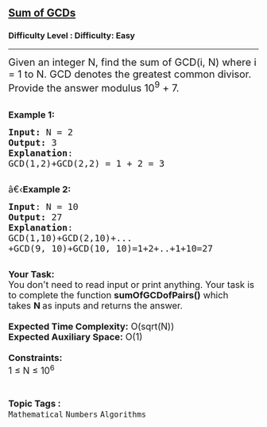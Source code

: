 <h2><a href="https://www.geeksforgeeks.org/problems/sum-of-gcds1050/1?page=1&status=attempted&sortBy=accuracy">Sum of GCDs</a></h2><h3>Difficulty Level : Difficulty: Easy</h3><hr><div class="problems_problem_content__Xm_eO"><p><span style="font-size:20px">Given an integer N, find the sum of GCD(i, N) where i = 1&nbsp;to N. GCD denotes the greatest common divisor. Provide the answer modulus 10<sup>9</sup> + 7.</span></p>

<p><br>
<span style="font-size:18px"><strong>Example 1:</strong></span></p>

<pre><span style="font-size:18px"><strong>Input: </strong>N = 2
<strong>Output:</strong> 3
<strong>Explanation</strong>:
GCD(1,2)+GCD(2,2) = 1 + 2 = 3
</span></pre>

<p><br>
<span style="font-size:18px">â€‹<strong>Example 2:</strong></span></p>

<pre><span style="font-size:18px"><strong>Input</strong>: N = 10
<strong>Output:</strong> 27
<strong>Explanation</strong>:
GCD(1,10)+GCD(2,10)+...
+GCD(9, 10)+GCD(10, 10)=1+2+..+1+10=27
</span></pre>

<p><br>
<span style="font-size:18px"><strong>Your Task:&nbsp;&nbsp;</strong><br>
You don't need to read input or print anything. Your task is to complete the function&nbsp;<strong>sumOfGCDofPairs()</strong>&nbsp;which takes&nbsp;<strong>N&nbsp;</strong>as inputs and returns the answer.<br>
<br>
<strong>Expected Time Complexity:</strong>&nbsp;O(sqrt(N))<br>
<strong>Expected Auxiliary Space:</strong>&nbsp;O(1)<br>
<br>
<strong>Constraints:</strong><br>
1 ≤ N ≤ 10<sup>6</sup></span></p>
</div><br><p><span style=font-size:18px><strong>Topic Tags : </strong><br><code>Mathematical</code>&nbsp;<code>Numbers</code>&nbsp;<code>Algorithms</code>&nbsp;